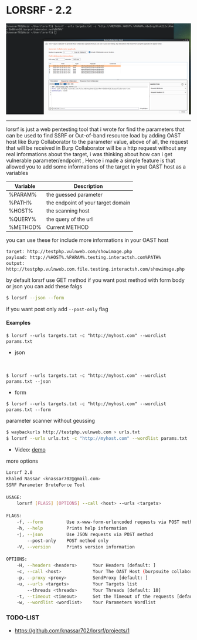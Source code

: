 # LORSRF - 2.2
![screenshot](.github/workflows/screen.png)

***

lorsrf is just a web pentesting tool that i wrote for find the parameters that
can be used to find SSRF or Out-of-band resource load by adding OAST host like
Burp Collaborator to the parameter value, above of all, the request that will
be received in Burp Collaborator will be a http request without any real
informations about the target, i was thinking about how can i get vulnerable
parameter/endpoint , Hence i made a simple feature is that allowed you to add
some informations of the target in yout OAST host as a variables

 
| Variable      | Description |
| ----------- | ----------- |
| %PARAM%      | the guessed parameter      |
| %PATH%   |  the endpoint of your target domain |
| %HOST%   | the scanning host
| %QUERY% | the query of the url |
| %METHOD% | Current METHOD |

you can use these for include more informations in your OAST host

```
target: http://testphp.vulnweb.com/showimage.php
payload: http://%HOST%.%PARAM%.testing.interactsh.com%PATH%
output: http://testphp.vulnweb.com.file.testing.interactsh.com/showimage.php
```

by default lorsrf use GET method if you want post method with form body or json you can add these falgs

```bash
$ lorsrf --json --form
```

if you want post only add `--post-only` flag



#### Examples

```
$ lorsrf --urls targets.txt -c "http://myhost.com" --wordlist params.txt
```

* json

```


$ lorsrf --urls targets.txt -c "http://myhost.com" --wordlist params.txt --json
```

* form

```
$ lorsrf --urls targets.txt -c "http://myhost.com" --wordlist params.txt --form
```


parameter scanner without geussing

```bash
$ waybackurls http://testphp.vulnweb.com > urls.txt
$ lorsrf --urls urls.txt -c "http://myhost.com" --wordlist params.txt
```


* Video: [demo](https://twitter.com/knassar702/status/1472566701027901450)

more options

```bash
Lorsrf 2.0
Khaled Nassar <knassar702@gmail.com>
SSRF Parameter BruteForce Tool

USAGE:
    lorsrf [FLAGS] [OPTIONS] --call <host> --urls <targets>

FLAGS:
    -f, --form         Use x-www-form-urlencoded requests via POST method
    -h, --help         Prints help information
    -j, --json         Use JSON requests via POST method
        --post-only    POST method only
    -V, --version      Prints version information

OPTIONS:
    -H, --headers <headers>      Your Headers [default: ]
    -c, --call <host>            Your The OAST Host (burpsuite collaborator or interactsh.com)
    -p, --proxy <proxy>          SendProxy [default: ]
    -u, --urls <targets>         Your Targets list
        --threads <threads>      Your Threads [default: 10]
    -t, --timeout <timeout>      Set the Timeout of the requests [default: 10]
    -w, --wordlist <wordlist>    Your Parameters Wordlist
```


### TODO-LIST
* https://github.com/knassar702/lorsrf/projects/1
